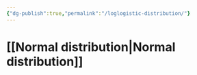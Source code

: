```yaml
---
{"dg-publish":true,"permalink":"/loglogistic-distribution/"}
---
```


# [[Normal distribution\|Normal distribution]]

